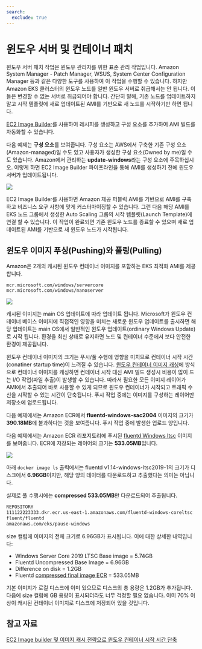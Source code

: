 ```yaml
---
search:
  exclude: true
---
```



# 윈도우 서버 및 컨테이너 패치

윈도우 서버 패치 작업은 윈도우 관리자를 위한 표준 관리 작업입니다. Amazon System Manager - Patch Manager, WSUS, System Center Configuration Manager 등과 같은 다양한 도구를 사용하여 이 작업을 수행할 수 있습니다. 하지만 Amazon EKS 클러스터의 윈도우 노드를 일반 윈도우 서버로 취급해서는 안 됩니다. 이들은 변경할 수 없는 서버로 취급되어야 합니다. 간단히 말해, 기존 노드를 업데이트하지 말고 시작 템플릿에 새로 업데이트된 AMI를 기반으로 새 노드를 시작하기만 하면 됩니다.

[EC2 Image Builder](https://aws.amazon.com/image-builder/)를 사용하여 레시피를 생성하고 구성 요소를 추가하여 AMI 빌드를 자동화할 수 있습니다.

다음 예제는 **구성 요소**를 보여줍니다. 구성 요소는 AWS에서 구축한 기존 구성 요소(Amazon-managed)일 수도 있고 사용자가 생성한 구성 요소(Owned by me)일 수도 있습니다. Amazon에서 관리하는 **update-windows**라는 구성 요소에 주목하십시오. 이렇게 하면 EC2 Image Builder 파이프라인을 통해 AMI를 생성하기 전에 윈도우 서버가 업데이트됩니다.

![](./images/associated-components.png)

EC2 Image Builder를 사용하면 Amazon 제공 퍼블릭 AMI를 기반으로 AMI를 구축하고 비즈니스 요구 사항에 맞게 커스터마이징할 수 있습니다. 그런 다음 해당 AMI를 EKS 노드 그룹에서 생성한 Auto Scaling 그룹의 시작 템플릿(Launch Template)에 연결 할 수 있습니다. 이 작업이 완료되면 기존 윈도우 노드를 종료할 수 있으며 새로 업데이트된 AMI를 기반으로 새 윈도우 노드가 시작됩니다.

## 윈도우 이미지 푸싱(Pushing)와 풀링(Pulling)
Amazon은 2개의 캐시된 윈도우 컨테이너 이미지를 포함하는 EKS 최적화 AMI를 제공합니다.
  
    mcr.microsoft.com/windows/servercore
    mcr.microsoft.com/windows/nanoserver

![](./images/images.png)

캐시된 이미지는 main OS 업데이트에 따라 업데이트 됩니다. Microsoft가 윈도우 컨테이너 베이스 이미지에 직접적인 영향을 미치는 새로운 윈도우 업데이트를 출시하면 해당 업데이트는 main OS에서 일반적인 윈도우 업데이트(ordinary Windows Update)로 시작 됩니다. 환경을 최신 상태로 유지하면 노드 및 컨테이너 수준에서 보다 안전한 환경이 제공됩니다.

윈도우 컨테이너 이미지의 크기는 푸시/풀 수행에 영향을 미치므로 컨테이너 시작 시간(conatiner startup time)이 느려질 수 있습니다. [윈도우 컨테이너 이미지 캐싱](https://aws.amazon.com/blogs/containers/speeding-up-windows-container-launch-times-with-ec2-image-builder-and-image-cache-strategy/)에 방식으로 컨테이너 이미지를 캐싱하면 컨테이너 시작 대신 AMI 빌드 생성시 비용이 많이 드는 I/O 작업(파일 추출)이 발생할 수 있습니다. 따라서 필요한 모든 이미지 레이어가 AMI에서 추출되어 바로 사용할 수 있게 되므로 윈도우 컨테이너가 시작되고 트래픽 수신을 시작할 수 있는 시간이 단축됩니다. 푸시 작업 중에는 이미지를 구성하는 레이어만 저장소에 업로드됩니다.

다음 예제에서는 Amazon ECR에서 **fluentd-windows-sac2004** 이미지의 크기가 **390.18MB**에 불과하다는 것을 보여줍니다. 푸시 작업 중에 발생한 업로드 양입니다.

다음 예제에서는 Amazon ECR 리포지토리에 푸시된 [fluentd Windows ltsc](https://github.com/fluent/fluentd-docker-image/blob/master/v1.14/windows-ltsc2019/Dockerfile) 이미지를 보여줍니다. ECR에 저장되는 레이어의 크기는 **533.05MB**입니다.

![](./images/ecr-image.png)

 아래 `docker image ls` 출력에서는 fluentd v1.14-windows-ltsc2019-1의 크기가 디스크에서 **6.96GB**이지만, 해당 양의 데이터를 다운로드하고 추출했다는 의미는 아닙니다.

실제로 풀 수행시에는 **compressed 533.05MB**만 다운로드되어 추출됩니다.

```bash
REPOSITORY                                                              TAG                        IMAGE ID       CREATED         SIZE
111122223333.dkr.ecr.us-east-1.amazonaws.com/fluentd-windows-coreltsc   latest                     721afca2c725   7 weeks ago     6.96GB
fluent/fluentd                                                          v1.14-windows-ltsc2019-1   721afca2c725   7 weeks ago     6.96GB
amazonaws.com/eks/pause-windows                                         latest                     6392f69ae6e7   10 months ago   255MB
```

size 컬럼에 이미지의 전체 크기로 6.96GB가 표시됩니다. 이에 대한 상세한 내역입니다:

* Windows Server Core 2019 LTSC Base image = 5.74GB
* Fluentd Uncompressed Base Image = 6.96GB
* Difference on disk = 1.2GB
* Fluentd [compressed final image ECR](https://docs.aws.amazon.com/AmazonECR/latest/userguide/repository-info.html) = 533.05MB

기본 이미지가 로컬 디스크에 이미 있으므로 디스크의 총 용량은 1.2GB가 추가됩니다. 다음에 size 컬럼에 GB 용량이 표시되더라도 너무 걱정할 필요 없습니다. 이미 70% 이상이 캐시된 컨테이너 이미지로 디스크에 저장되어 있을 것입니다.

## 참고 자료
[EC2 Image builder 및 이미지 캐시 전략으로 윈도우 컨테이너 시작 시간 단축](https://aws.amazon.com/blogs/containers/speeding-up-windows-container-launch-times-with-ec2-image-builder-and-image-cache-strategy/)



